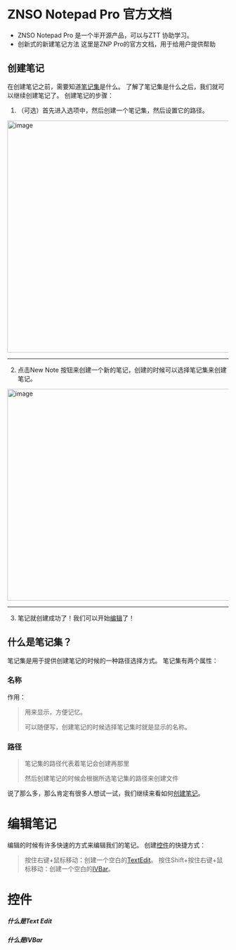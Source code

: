 # ZNSO Notepad Pro 官方文档
* ZNSO Notepad Pro 是一个半开源产品，可以与ZTT 协助学习。
* 创新式的新建笔记方法
这里是ZNP Pro的官方文档，用于给用户提供帮助

## 创建笔记
在创建笔记之前，需要知道[笔记集](https://github.com/BB-Software-Corporation/ZNSONotepadPro-Document#%E4%BB%80%E4%B9%88%E6%98%AF%E7%AC%94%E8%AE%B0%E9%9B%86)是什么。
了解了笔记集是什么之后，我们就可以继续创建笔记了。
创建笔记的步骤：
1. （可选）首先进入选项中，然后创建一个笔记集，然后设置它的路径。
<img width="1119" height="528" alt="image" src="https://github.com/user-attachments/assets/f9d638e1-e5bd-4ec1-b0fd-2ee989466f67" />

---

2. 点击New Note 按钮来创建一个新的笔记，创建的时候可以选择笔记集来创建笔记。
<img width="924" height="482" alt="image" src="https://github.com/user-attachments/assets/763447b1-5bfb-4c04-a615-36a89c2f361e" />

---

3. 笔记就创建成功了！我们可以开始[编辑](https://github.com/BB-Software-Corporation/ZNSONotepadPro-Document/tree/main#%E7%BC%96%E8%BE%91%E7%AC%94%E8%AE%B0)了！

## 什么是笔记集？
笔记集是用于提供创建笔记的时候的一种路径选择方式。
笔记集有两个属性：
### 名称
作用：
> 用来显示，方便记忆。
>
> 可以随便写，创建笔记的时候选择笔记集时就是显示的名称。
### 路径
> 笔记集的路径代表着笔记会创建再那里
>
> 然后创建笔记的时候会根据所选笔记集的路径来创建文件

说了那么多，那么肯定有很多人想试一试，我们继续来看如何[创建笔记](https://github.com/BB-Software-Corporation/ZNSONotepadPro-Document#%E5%88%9B%E5%BB%BA%E7%AC%94%E8%AE%B0)。

# 编辑笔记
编辑的时候有许多快速的方式来编辑我们的笔记。
创建[控件]()的快捷方式：
> 按住右键+鼠标移动：创建一个空白的[TextEdit](https://github.com/BB-Software-Corporation/ZNSONotepadPro-Document/tree/main#%E4%BB%80%E4%B9%88%E6%98%AFtext-edit)。
> 按住Shift+按住右键+鼠标移动：创建一个空白的[IVBar](https://github.com/BB-Software-Corporation/ZNSONotepadPro-Document/tree/main#%E4%BB%80%E4%B9%88%E6%98%AFivbar)。

# 控件
##### 什么是Text Edit
##### 什么是IVBar

